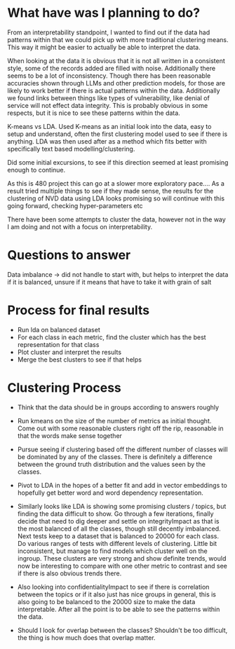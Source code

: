 # What have was I planning to do?

From an interpretability standpoint, I wanted to find out if the data had patterns within that we
could pick up with more traditional clustering means. This way it might be easier to actually be
able to interpret the data.

When looking at the data it is obvious that it is not all written in a consistent style, some of the
records added are filled with noise. Additionally there seems to be a lot of inconsistency. Though
there has been reasonable accuracies shown through LLMs and other prediction models, for those are
likely to work better if there is actual patterns within the data. Additionally we found links
between things like types of vulnerability, like denial of service will not effect data integrity.
This is probably obvious in some respects, but it is nice to see these patterns within the data.

K-means vs LDA. Used K-means as an initial look into the data, easy to setup and understand, often
the first clustering model used to see if there is anything. LDA was then used after as a method
which fits better with specifically text based modelling/clustering.

Did some initial excursions, to see if this direction seemed at least promising enough to continue. 

As this is 480 project this can go at a slower more exploratory pace.... As a result tried multiple
things to see if they made sense, the results for the clustering of NVD data using LDA looks
promising so will continue with this going forward, checking hyper-parameters etc

There have been some attempts to cluster the data, however not in the way I am doing and not with a
focus on interpretability.

# Questions to answer

Data imbalance -> did not handle to start with, but helps to interpret the data if it is balanced,
unsure if it means that have to take it with grain of salt

# Process for final results

- Run lda on balanced dataset
- For each class in each metric, find the cluster which has the best representation for that class
- Plot cluster and interpret the results
- Merge the best clusters to see if that helps

# Clustering Process 

- Think that the data should be in groups according to answers roughly

- Run kmeans on the size of the number of metrics as initial thought. Come out with some reasonable
  clusters right off the rip, reasonable in that the words make sense together

- Pursue seeing if clustering based off the different number of classes will be dominated by any of
  the classes. There is definitely a difference between the ground truth distribution and the values
  seen by the classes.

- Pivot to LDA in the hopes of a better fit and add in vector embeddings to hopefully get better
  word and word dependency representation.

- Similarly looks like LDA is showing some promising clusters / topics, but finding the data
difficult to show. Go through a few iterations, finally decide that need to dig deeper and settle on
integrityImpact as that is the most balanced of all the classes, though still decently imbalanced.
Next tests keep to a dataset that is balanced to 20000 for each class. Do various ranges of tests
with different levels of clustering. Little bit inconsistent, but manage to find models which
cluster well on the ingroup. These clusters are very strong and show definite trends, would now be
interesting to compare with one other metric to contrast and see if there is also obvious trends
there.


- Also looking into confidentialityImpact to see if there is correlation between the topics or if it
  also just has nice groups in general, this is also going to be balanced to the 20000 size to make
  the data interpretable. After all the point is to be able to see the patterns within the data. 

- Should I look for overlap between the classes? Shouldn't be too difficult, the thing is how much
does that overlap matter.



